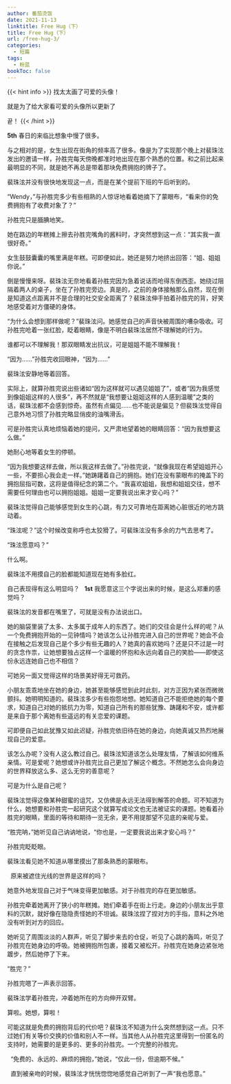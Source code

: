 ```yaml
---
author: 番茄烫饭
date: 2021-11-13
linktitle: Free Hug（下）
title: Free Hug（下）
url: /free-hug-3/
categories:
  - 短篇
tags:
  - 粉蓝
bookToc: false
---
```

{{< hint info >}}
找太太画了可爱的头像！

就是为了给大家看可爱的头像所以更新了

끝！
{{< /hint >}}

<!--more-->

**5th**
春日的来临比想象中慢了很多。
 


与之相对的是，女生出现在街角的频率高了很多。像是为了实现那个晚上对裴珠泫发出的邀请一样，孙胜完每天傍晚都准时地出现在那个熟悉的位置。和之前比起来最明显的不同，就是她不再总是带着那块免费拥抱的牌子了。

裴珠泫并没有很快地发现这一点，而是在某个提前下班的午后听到的。

“Wendy，”与孙胜完多少有些相熟的人惊讶地看着她摘下了蒙眼布，“看来你的免费拥抱有了收费对象了？”

孙胜完只是腼腆地笑。

她在路边的年糕摊上擦去孙胜完嘴角的酱料时，才突然想到这一点：“其实我一直很好奇。”

女生鼓鼓囊囊的嘴里满是年糕。可即便如此，她还是努力地挤出回答：“姐、姐姐你说。”

倒是慢慢来呀。裴珠泫无奈地看着孙胜完因为急着说话而呛得东倒西歪。她绕过阻隔着两人的桌子，坐在了孙胜完旁边。真是的，之前的身体接触那么自然，现在倒是知道这点距离并不是合理的社交安全距离了？裴珠泫伸手拍着孙胜完的背，好笑地感受着对方僵硬的身体。

“为什么会想到那样做呢？”裴珠泫问。她感觉自己的声音快被周围的嘈杂吸收。可孙胜完呛着一张红脸，眨着眼睛，像是不明白裴珠泫居然不理解她的行为。

谁都可以不理解我！那双眼睛发出抗议，可是姐姐不能不理解我！

“因为……”孙胜完收回眼神，“因为……”

裴珠泫安静地等着回答。

实际上，就算孙胜完说出些诸如“因为这样就可以遇见姐姐了”，或者“因为我感觉到像姐姐这样的人很多”，再不然就是“我想要让姐姐这样的人感到温暖”之类的话，裴珠泫都不会感到惊奇。虽然有点偏见……也不能说是偏见？但裴珠泫觉得自己意外地习惯了孙胜完略显俏皮的油嘴滑舌。

可是孙胜完认真地烦恼着她的提问，又严肃地望着她的眼睛回答：“因为我想要这么做。”

她耐心地等着女生的停顿。

“因为我想要这样去做，所以我这样去做了。”孙胜完说，“就像我现在希望姐姐开心一些，不要担心我会走一样。”她踌躇着自己的拥抱。她们在没有蒙眼布的掩盖下的拥抱屈指可数，这将是值得纪念的第二个。“我喜欢姐姐，我想和姐姐交往，想不需要任何理由也可以拥抱姐姐。姐姐一定要我说出来才安心吗？”

裴珠泫觉得自己能够感觉到女生的心跳，有力又可靠地在距离她心脏很近的地方跳动着。

“珠泫呢？”这个时候改变称呼也太狡猾了。可裴珠泫没有多余的力气去思考了。

“珠泫愿意吗？”
 


什么啊。

裴珠泫不用摸自己的脸都能知道现在她有多脸红。

自己表现得有这么明显吗？
 
**1st**
我愿意这三个字说出来的时候，是这么郑重的感觉吗？
 



裴珠泫的发音都在嘴里了，可就是没有办法说出口。

她的脑袋里装了太多、太多属于成年人的东西了。她们的交往会是什么样的呢？从一个免费拥抱开始的一见钟情吗？她该怎么让孙胜完进入自己的世界呢？她会不会在接触之后发现自己是个多少有些无趣的人？她真的喜欢她吗？还是只不过是一时的贪念作祟，让她想要独占这样一个温暖的怀抱和永远向着自己的笑脸——即使这份永远连她自己也不相信？

可她另一面又觉得这样的场景美好得无可救药。

小朋友乖乖地坐在她的身边，她甚至能够感觉到此时此刻，对方正因为紧张而微微颤抖。她明明知道的。裴珠泫多少有些抱怨地想。她知道自己不能拒绝她的每个要求，知道自己对她的抵抗力为零，知道自己所有的那些犹豫、踌躇和不安，或许都是来自于那个离她有些遥远的有关恋爱的课题。

可即便自己如此犹豫又如此迟疑，孙胜完依旧待在她的身边，向她真诚又热烈地展现自己的爱意。

该怎么办呢？没有人这么教过自己。裴珠泫知道该怎么处理友情，了解该如何维系亲情。可是爱呢？她想或许孙胜完比自己更加了解这个概念。不然她怎么会向身边的世界释放这么多、这么无穷的善意呢？

可是为什么是自己呢？

裴珠泫觉得这像某种甜蜜的诅咒，又仿佛是永远无法得到解答的命题。可不知道为什么，她想要和孙胜完一起研究这个就算写成论文也无法被证实的课题。她看着孙胜完的眼睛，里面的等待和期待一览无余，更不用提那望不见底的亲昵与爱。

“胜完呐，”她听见自己讷讷地说，“你也是，一定要我说出来才安心吗？”

孙胜完眨眨眼。

裴珠泫看见她不知道从哪里摸出了那条熟悉的蒙眼布。


 
原来被遮住光线的世界是这样的吗？

她意外地发现自己对于气味变得更加敏感。对于孙胜完的存在更加敏感。

孙胜完牵着她离开了狭小的年糕摊。她们牵着手在街上行走。身边的小朋友出乎意料的沉默，就好像在隐隐责怪她的不坦诚。裴珠泫捏了捏对方的手指，意料之外地没有听到对方的回应。

她听见了周围淡淡的人群声，听见了脚步来去的仓促，听见了心跳的轰鸣，听见了孙胜完在她身边的呼吸。她被拥抱所包裹，接着又被松开。孙胜完在她身边紧张地踱步，然后她停了下来。

“胜完？”

孙胜完嗯了一声表示回答。

裴珠泫学着孙胜完，冲着她所在的方向伸开双臂。
 


算啦。她想，算啦！

可能这就是免费的拥抱背后的代价吧？裴珠泫不知道为什么突然想到这一点。只不过她们有关等价交换的价值和别人不一样。当其他人从孙胜完这里得到一份匿名的支持时，她需要的是更多的、更多的孙胜完。一个完整的孙胜完。


 
“免费的、永远的、麻烦的拥抱，”她说，“仅此一份，但逾期不候。”


 
直到被亲吻的时候，裴珠泫才恍恍惚惚地感觉自己听到了一声“我也愿意。”
